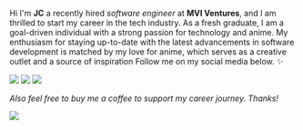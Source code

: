 Hi I'm **JC** a recently hired *software engineer* at **MVI Ventures**, and I am thrilled to start my career in the tech industry. As a fresh graduate, I am a goal-driven individual with a strong passion for technology and anime. My enthusiasm for staying up-to-date with the latest advancements in software development is matched by my love for anime, which serves as a creative outlet and a source of inspiration
Follow me on my social media below. ✨

[<img src="https://img.shields.io/badge/Facebook-1877F2?style=for-the-badge&logo=facebook&logoColor=white" />](https://www.facebook.com/jcavenue30)
[<img src="https://img.shields.io/badge/LinkedIn-0077B5?style=for-the-badge&logo=linkedin&logoColor=white" />](https://www.linkedin.com/in/jcavenue)
[<img src="https://img.shields.io/badge/Medium-12100E?style=for-the-badge&logo=medium&logoColor=white" />](https://medium.com/@nhojbernal38)

*Also feel free to buy me a coffee to support my career journey. Thanks!*

[<img src="https://img.shields.io/badge/Buy%20Me%20a%20Coffee-ffdd00?style=for-the-badge&logo=buy-me-a-coffee&logoColor=black" />](https://www.buymeacoffee.com/jcavenue)

